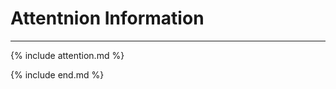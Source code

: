 # Attentnion Information<span id="jump"> </span>

------

{% include attention.md %}



{% include end.md %}